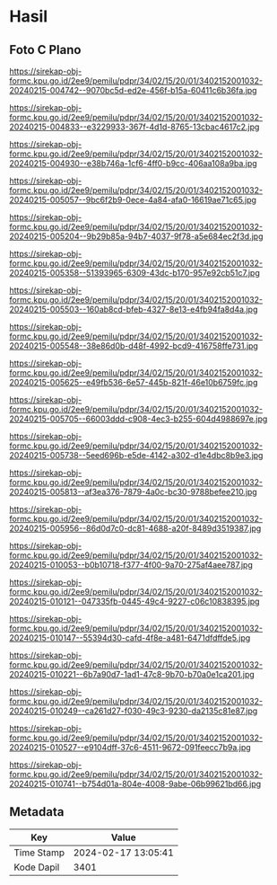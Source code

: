 # Hasil

## Foto C Plano

https://sirekap-obj-formc.kpu.go.id/2ee9/pemilu/pdpr/34/02/15/20/01/3402152001032-20240215-004742--9070bc5d-ed2e-456f-b15a-60411c6b36fa.jpg

https://sirekap-obj-formc.kpu.go.id/2ee9/pemilu/pdpr/34/02/15/20/01/3402152001032-20240215-004833--e3229933-367f-4d1d-8765-13cbac4617c2.jpg

https://sirekap-obj-formc.kpu.go.id/2ee9/pemilu/pdpr/34/02/15/20/01/3402152001032-20240215-004930--e38b746a-1cf6-4ff0-b9cc-406aa108a9ba.jpg

https://sirekap-obj-formc.kpu.go.id/2ee9/pemilu/pdpr/34/02/15/20/01/3402152001032-20240215-005057--9bc6f2b9-0ece-4a84-afa0-16619ae71c65.jpg

https://sirekap-obj-formc.kpu.go.id/2ee9/pemilu/pdpr/34/02/15/20/01/3402152001032-20240215-005204--9b29b85a-94b7-4037-9f78-a5e684ec2f3d.jpg

https://sirekap-obj-formc.kpu.go.id/2ee9/pemilu/pdpr/34/02/15/20/01/3402152001032-20240215-005358--51393965-6309-43dc-b170-957e92cb51c7.jpg

https://sirekap-obj-formc.kpu.go.id/2ee9/pemilu/pdpr/34/02/15/20/01/3402152001032-20240215-005503--160ab8cd-bfeb-4327-8e13-e4fb94fa8d4a.jpg

https://sirekap-obj-formc.kpu.go.id/2ee9/pemilu/pdpr/34/02/15/20/01/3402152001032-20240215-005548--38e86d0b-d48f-4992-bcd9-416758ffe731.jpg

https://sirekap-obj-formc.kpu.go.id/2ee9/pemilu/pdpr/34/02/15/20/01/3402152001032-20240215-005625--e49fb536-6e57-445b-821f-46e10b6759fc.jpg

https://sirekap-obj-formc.kpu.go.id/2ee9/pemilu/pdpr/34/02/15/20/01/3402152001032-20240215-005705--66003ddd-c908-4ec3-b255-604d4988697e.jpg

https://sirekap-obj-formc.kpu.go.id/2ee9/pemilu/pdpr/34/02/15/20/01/3402152001032-20240215-005738--5eed696b-e5de-4142-a302-d1e4dbc8b9e3.jpg

https://sirekap-obj-formc.kpu.go.id/2ee9/pemilu/pdpr/34/02/15/20/01/3402152001032-20240215-005813--af3ea376-7879-4a0c-bc30-9788befee210.jpg

https://sirekap-obj-formc.kpu.go.id/2ee9/pemilu/pdpr/34/02/15/20/01/3402152001032-20240215-005956--86d0d7c0-dc81-4688-a20f-8489d3519387.jpg

https://sirekap-obj-formc.kpu.go.id/2ee9/pemilu/pdpr/34/02/15/20/01/3402152001032-20240215-010053--b0b10718-f377-4f00-9a70-275af4aee787.jpg

https://sirekap-obj-formc.kpu.go.id/2ee9/pemilu/pdpr/34/02/15/20/01/3402152001032-20240215-010121--047335fb-0445-49c4-9227-c06c10838395.jpg

https://sirekap-obj-formc.kpu.go.id/2ee9/pemilu/pdpr/34/02/15/20/01/3402152001032-20240215-010147--55394d30-cafd-4f8e-a481-6471dfdffde5.jpg

https://sirekap-obj-formc.kpu.go.id/2ee9/pemilu/pdpr/34/02/15/20/01/3402152001032-20240215-010221--6b7a90d7-1ad1-47c8-9b70-b70a0e1ca201.jpg

https://sirekap-obj-formc.kpu.go.id/2ee9/pemilu/pdpr/34/02/15/20/01/3402152001032-20240215-010249--ca261d27-f030-49c3-9230-da2135c81e87.jpg

https://sirekap-obj-formc.kpu.go.id/2ee9/pemilu/pdpr/34/02/15/20/01/3402152001032-20240215-010527--e9104dff-37c6-4511-9672-091feecc7b9a.jpg

https://sirekap-obj-formc.kpu.go.id/2ee9/pemilu/pdpr/34/02/15/20/01/3402152001032-20240215-010741--b754d01a-804e-4008-9abe-06b99621bd66.jpg


## Metadata

| Key        | Value               |
| ---------- | ------------------- |
| Time Stamp | 2024-02-17 13:05:41 |
| Kode Dapil | 3401                |



